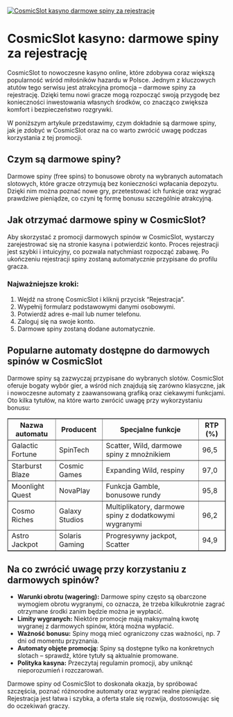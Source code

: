 [![CosmicSlot kasyno darmowe spiny za rejestrację](https://123-caf.pages.dev/gitsignup.png)](https://vrmoo.ru/Bt82HjjY)

<h1>CosmicSlot kasyno: darmowe spiny za rejestrację</h1> <p>CosmicSlot to nowoczesne kasyno online, które zdobywa coraz większą popularność wśród miłośników hazardu w Polsce. Jednym z kluczowych atutów tego serwisu jest atrakcyjna promocja – darmowe spiny za rejestrację. Dzięki temu nowi gracze mogą rozpocząć swoją przygodę bez konieczności inwestowania własnych środków, co znacząco zwiększa komfort i bezpieczeństwo rozgrywki.</p> <p>W poniższym artykule przedstawimy, czym dokładnie są darmowe spiny, jak je zdobyć w CosmicSlot oraz na co warto zwrócić uwagę podczas korzystania z tej promocji.</p>  <h2>Czym są darmowe spiny?</h2> <p>Darmowe spiny (free spins) to bonusowe obroty na wybranych automatach slotowych, które gracze otrzymują bez konieczności wpłacania depozytu. Dzięki nim można poznać nowe gry, przetestować ich funkcje oraz wygrać prawdziwe pieniądze, co czyni tę formę bonusu szczególnie atrakcyjną.</p>  <h2>Jak otrzymać darmowe spiny w CosmicSlot?</h2> <p>Aby skorzystać z promocji darmowych spinów w CosmicSlot, wystarczy zarejestrować się na stronie kasyna i potwierdzić konto. Proces rejestracji jest szybki i intuicyjny, co pozwala natychmiast rozpocząć zabawę. Po ukończeniu rejestracji spiny zostaną automatycznie przypisane do profilu gracza.</p>  <h3>Najważniejsze kroki:</h3> <ol>   <li>Wejdź na stronę CosmicSlot i kliknij przycisk “Rejestracja”.</li>   <li>Wypełnij formularz podstawowymi danymi osobowymi.</li>   <li>Potwierdź adres e-mail lub numer telefonu.</li>   <li>Zaloguj się na swoje konto.</li>   <li>Darmowe spiny zostaną dodane automatycznie.</li> </ol>  <h2>Popularne automaty dostępne do darmowych spinów w CosmicSlot</h2> <p>Darmowe spiny są zazwyczaj przypisane do wybranych slotów. CosmicSlot oferuje bogaty wybór gier, a wśród nich znajdują się zarówno klasyczne, jak i nowoczesne automaty z zaawansowaną grafiką oraz ciekawymi funkcjami. Oto kilka tytułów, na które warto zwrócić uwagę przy wykorzystaniu bonusu:</p>  <table border="1" cellpadding="5" cellspacing="0">   <thead>     <tr>       <th>Nazwa automatu</th>       <th>Producent</th>       <th>Specjalne funkcje</th>       <th>RTP (%)</th>     </tr>   </thead>   <tbody>     <tr>       <td>Galactic Fortune</td>       <td>SpinTech</td>       <td>Scatter, Wild, darmowe spiny z mnożnikiem</td>       <td>96,5</td>     </tr>     <tr>       <td>Starburst Blaze</td>       <td>Cosmic Games</td>       <td>Expanding Wild, respiny</td>       <td>97,0</td>     </tr>     <tr>       <td>Moonlight Quest</td>       <td>NovaPlay</td>       <td>Funkcja Gamble, bonusowe rundy</td>       <td>95,8</td>     </tr>     <tr>       <td>Cosmo Riches</td>       <td>Galaxy Studios</td>       <td>Multiplikatory, darmowe spiny z dodatkowymi wygranymi</td>       <td>96,2</td>     </tr>     <tr>       <td>Astro Jackpot</td>       <td>Solaris Gaming</td>       <td>Progresywny jackpot, Scatter</td>       <td>94,9</td>     </tr>   </tbody> </table>  <h2>Na co zwrócić uwagę przy korzystaniu z darmowych spinów?</h2> <ul>   <li><strong>Warunki obrotu (wagering):</strong> Darmowe spiny często są obarczone wymogiem obrotu wygranymi, co oznacza, że trzeba kilkukrotnie zagrać otrzymane środki zanim będzie można je wypłacić.</li>   <li><strong>Limity wygranych:</strong> Niektóre promocje mają maksymalną kwotę wygranej z darmowych spinów, którą można wypłacić.</li>   <li><strong>Ważność bonusu:</strong> Spiny mogą mieć ograniczony czas ważności, np. 7 dni od momentu przyznania.</li>   <li><strong>Automaty objęte promocją:</strong> Spiny są dostępne tylko na konkretnych slotach – sprawdź, które tytuły są aktualnie promowane.</li>   <li><strong>Polityka kasyna:</strong> Przeczytaj regulamin promocji, aby uniknąć nieporozumień i rozczarowań.</li> </ul>  <p>Darmowe spiny od CosmicSlot to doskonała okazja, by spróbować szczęścia, poznać różnorodne automaty oraz wygrać realne pieniądze. Rejestracja jest łatwa i szybka, a oferta stale się rozwija, dostosowując się do oczekiwań graczy.</p>